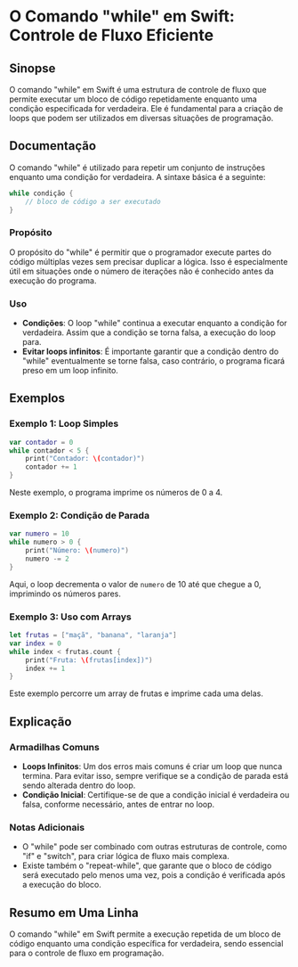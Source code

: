 <!--
Meta Description: # O Comando "while" em Swift: Controle de Fluxo Eficiente ## Sinopse O comando "while" em Swift é uma estrutura de controle de fluxo que permite execu...
Meta Keywords: while, condição, que, loop, swift
-->

# O Comando "while" em Swift: Controle de Fluxo Eficiente

## Sinopse
O comando "while" em Swift é uma estrutura de controle de fluxo que permite executar um bloco de código repetidamente enquanto uma condição especificada for verdadeira. Ele é fundamental para a criação de loops que podem ser utilizados em diversas situações de programação.

## Documentação
O comando "while" é utilizado para repetir um conjunto de instruções enquanto uma condição for verdadeira. A sintaxe básica é a seguinte:

```swift
while condição {
    // bloco de código a ser executado
}
```

### Propósito
O propósito do "while" é permitir que o programador execute partes do código múltiplas vezes sem precisar duplicar a lógica. Isso é especialmente útil em situações onde o número de iterações não é conhecido antes da execução do programa.

### Uso
- **Condições**: O loop "while" continua a executar enquanto a condição for verdadeira. Assim que a condição se torna falsa, a execução do loop para.
- **Evitar loops infinitos**: É importante garantir que a condição dentro do "while" eventualmente se torne falsa, caso contrário, o programa ficará preso em um loop infinito.

## Exemplos

### Exemplo 1: Loop Simples
```swift
var contador = 0
while contador < 5 {
    print("Contador: \(contador)")
    contador += 1
}
```
Neste exemplo, o programa imprime os números de 0 a 4.

### Exemplo 2: Condição de Parada
```swift
var numero = 10
while numero > 0 {
    print("Número: \(numero)")
    numero -= 2
}
```
Aqui, o loop decrementa o valor de `numero` de 10 até que chegue a 0, imprimindo os números pares.

### Exemplo 3: Uso com Arrays
```swift
let frutas = ["maçã", "banana", "laranja"]
var index = 0
while index < frutas.count {
    print("Fruta: \(frutas[index])")
    index += 1
}
```
Este exemplo percorre um array de frutas e imprime cada uma delas.

## Explicação
### Armadilhas Comuns
- **Loops Infinitos**: Um dos erros mais comuns é criar um loop que nunca termina. Para evitar isso, sempre verifique se a condição de parada está sendo alterada dentro do loop.
- **Condição Inicial**: Certifique-se de que a condição inicial é verdadeira ou falsa, conforme necessário, antes de entrar no loop.

### Notas Adicionais
- O "while" pode ser combinado com outras estruturas de controle, como "if" e "switch", para criar lógica de fluxo mais complexa.
- Existe também o "repeat-while", que garante que o bloco de código será executado pelo menos uma vez, pois a condição é verificada após a execução do bloco.

## Resumo em Uma Linha
O comando "while" em Swift permite a execução repetida de um bloco de código enquanto uma condição específica for verdadeira, sendo essencial para o controle de fluxo em programação.